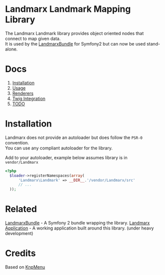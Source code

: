 Landmarx Landmark Mapping Library
=================================
The Landmarx Landmark library provides object oriented nodes that connect to map given data.  
It is used by the [LandmarxBundle](https://github.com/ner0tic/LandmarxBundle) for Symfony2 but can now be used stand-alone.

Docs
============
1. [Installation](blob/master/README.md)
2. [Usage](blob/master/doc/usage.md)
3. [Renderers](blob/master/doc/renderers.md)
4. [Twig Integration](blob/master/doc/twig.md)
5. [TODO](blob/master/doc/todo.md)



Installation
============
Landmarx does not provide an autoloader but does follow the `PSR-0` convention.  
You can use any compliant autoloader for the library.  

Add to your autoloader, example below assumes library is in `vendor/Landmarx`
```php
<?php
  $loader->registerNamespaces(array(
      'Landmarx\Landmark' => __DIR__.'/vendor/Landmarx/src'
      // ...
  ));
```

Related
============
[LandmarxBundle](https://github.com/ner0tic/LandmarxBundle) - A Symfony 2 bundle wrapping the library.
[Landmarx Application](https://github.com/ner0tic/LandmarxApp) - A working application built around this library. (under heavy development)

Credits
============
Based on [KnpMenu](https://github.com/KnpLabs/KnpMenu)
